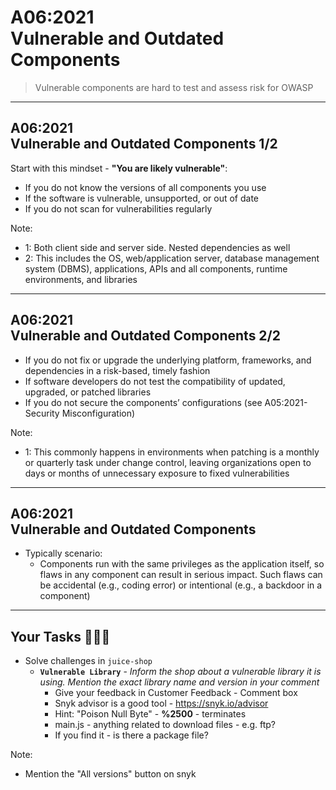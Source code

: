 # A06:2021<br>Vulnerable and Outdated Components

>Vulnerable components are hard to test and assess risk for OWASP

---

## A06:2021<br>Vulnerable and Outdated Components 1/2 <!-- .element: style="font-size:1.2em"-->

Start with this mindset - **"You are likely vulnerable"**: <!-- .element: style="font-size:0.8em"-->

- If you do not know the versions of all components you use <!-- .element: style="font-size:0.7em"-->
- If the software is vulnerable, unsupported, or out of date <!-- .element: style="font-size:0.7em"-->
- If you do not scan for vulnerabilities regularly <!-- .element: style="font-size:0.7em"-->

Note:

- 1: Both client side and server side. Nested dependencies as well
- 2: This includes the OS, web/application server, database management system (DBMS), applications, APIs and all components, runtime environments, and libraries

---

## A06:2021<br>Vulnerable and Outdated Components 2/2 <!-- .element: style="font-size:1.2em"-->

- If you do not fix or upgrade the underlying platform, frameworks, and dependencies in a risk-based, timely fashion <!-- .element: style="font-size:0.7em"-->
- If software developers do not test the compatibility of updated, upgraded, or patched libraries <!-- .element: style="font-size:0.7em"-->
- If you do not secure the components’ configurations (see A05:2021-Security Misconfiguration) <!-- .element: style="font-size:0.7em"-->

Note:

- 1: This commonly happens in environments when patching is a monthly or quarterly task under change control, leaving organizations open to days or months of unnecessary exposure to fixed vulnerabilities

---

## A06:2021<br>Vulnerable and Outdated Components <!-- .element: style="font-size:1.2em"-->

- Typically scenario:
  - Components run with the same privileges as the application itself, so flaws in any component can result in serious impact. Such flaws can be accidental (e.g., coding error) or intentional (e.g., a backdoor in a component)

---

## Your Tasks 🧑🏻‍💻

- Solve challenges in `juice-shop`
  - **`Vulnerable Library`** - _Inform the shop about a vulnerable library it is using. Mention the exact library name and version in your comment_
    - Give your feedback in Customer Feedback - Comment box <!-- .element: style="font-size:0.8em"-->
    - Snyk advisor is a good tool - https://snyk.io/advisor <!-- .element: style="font-size:0.8em"-->
    - Hint: "Poison Null Byte" - **%2500** - terminates <!-- .element: style="font-size:0.8em"-->
    - main.js - anything related to download files - e.g. ftp? <!-- .element: style="font-size:0.8em"-->
    - If you find it - is there a package file? <!-- .element: style="font-size:0.8em"-->

Note:

- Mention the "All versions" button on snyk
